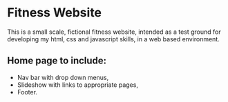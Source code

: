 # Fitness Website

This is a small scale, fictional fitness website, intended as a test ground for developing my html, css and javascript skills, in a web based environment.

## Home page to include:
- Nav bar with drop down menus,
- Slideshow with links to appropriate pages,
- Footer.
